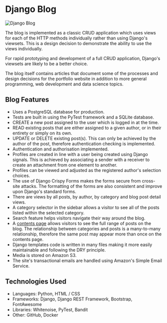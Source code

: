 # Django Blog

![Django Blog](https://wl-portfolio.s3.eu-west-2.amazonaws.com/post_images/django-blog.png)

The blog is implemented as a classic CRUD application which uses views for each of the HTTP methods individually rather than using Django's viewsets. This is a design decision to demonstrate the ability to use the views individually.

For rapid prototyping and development of a full CRUD application, Django's viewsets are likely to be a better choice.

The blog itself contains articles that document some of the processes and design decisions for the portfolio website in addition to more general programming, web development and data science topics.

## Blog Features

- Uses a PostgreSQL database for production.
- Tests are built in using the PyTest framework and a SQLite database.
- CREATE a new post assigned to the user which is logged in at the time.
- READ existing posts that are either assigned to a given author, or in their entirety or simply on its own.
- UPDATE or DELETE existing post(s). This can only be achieved by the author of the post, therefore authentication checking is implemented.
- Authentication and authorisation implemented.
- Profiles are created in line with a user being created using Django signals. This is achieved by associating a sender with a receiver to create an attachment from one element to another.
- Profiles can be viewed and adjusted as the registered author's selection choices.
- The use of Django Crispy Forms makes the forms secure from cross-site attacks. The formatting of the forms are also consistent and improve upon Django's standard forms.
- There are views by all posts, by author, by category and blog post detail views.
- A category selector in the sidebar allows a visitor to see all of the posts listed within the selected category.
- Search feature helps visitors navigate their way around the blog.
- A [contents page](https://waynelambert.dev/blog/contents/) allows visitors to see the full range of posts on the blog. The relationship between categories and posts is a many-to-many relationship, therefore the same post may appear more than once on the contents page.
- Django templates code is written in many files making it more easily maintainable and following the DRY principle.
- Media is stored on Amazon S3.
- The site's transactional emails are handled using Amazon's Simple Email Service.

## Technologies Used

- Languages: Python, HTML / CSS
- Frameworks: Django, Django REST Framework, Bootstrap, FontAwesome
- Libraries: Whitenoise, PyTest, Bandit
- Other: GitHub, Docker
